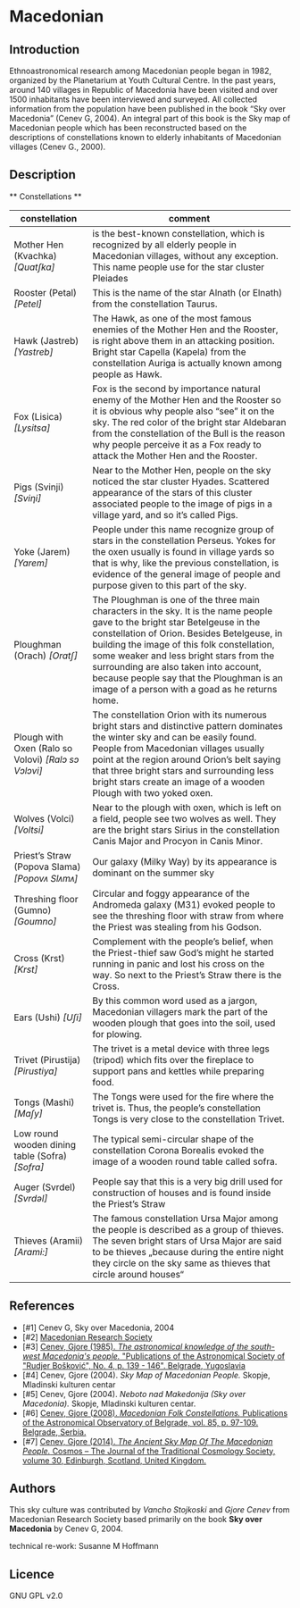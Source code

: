 # Macedonian

## Introduction

Ethnoastronomical research among Macedonian people began in 1982, organized by the Planetarium at Youth Cultural Centre. In the past years, around 140 villages in Republic of Macedonia have been visited and over 1500 inhabitants have been interviewed and surveyed. All collected information from the population have been published in the book “Sky over Macedonia” (Cenev G, 2004). An integral part of this book is the Sky map of Macedonian people which has been reconstructed based on the descriptions of constellations known to elderly inhabitants of Macedonian villages (Cenev G., 2000).

## Description

** Constellations **
 
 |constellation | comment |
 |-------|--------------|
 | Mother Hen (Kvachka) _[Quatʃka]_ | is the best-known constellation, which is recognized by all elderly people in Macedonian villages, without any exception. This name people use for the star cluster Pleiades | 
 | Rooster (Petal) _[Petel]_ | This is the name of the star Alnath (or Elnath) from the constellation Taurus. | 
 | Hawk (Јastreb) _[Yastreb]_ | The Hawk, as one of the most famous enemies of the Mother Hen and the Rooster, is right above them in an attacking position.  Bright star Capella (Kapela) from the constellation Auriga is actually known among people as Hawk. | 
 | Fox (Lisica) _[Lysitsa]_ |  Fox is the second by importance natural enemy of the Mother Hen and the Rooster so it is obvious why people also “see” it on the sky.  The red color of the bright star Aldebaran from the constellation of the Bull is the reason why people perceive it as a Fox ready to attack the Mother Hen and the Rooster. | 
 | Pigs (Svinji) _[Sviƞi]_ | Near to the Mother Hen, people on the sky noticed the star cluster Hyades. Scattered appearance of the stars of this cluster associated people to the image of pigs in a village yard, and so it’s called Pigs. | 
 | Yoke (Jarem) _[Yarem]_ | People under this name recognize group of stars in the constellation Perseus. Yokes for the oxen usually is found in village yards so that is why, like the previous constellation, is evidence of the general image of people and purpose given to this part of the sky. | 
 | Ploughman (Orach) _[Oratʃ]_ | The Ploughman is one of the three main characters in the sky. It is the name people gave to the bright star Betelgeuse in the constellation of Orion. Besides Betelgeuse, in building the image of this folk constellation,  some weaker and less bright stars from the surrounding are also taken into account, because people say that the Ploughman is an image of a person with a goad as he returns home. | 
 | Plough with Oxen (Ralo so Volovi) _[Ralɔ sɔ Vɔlɔvi]_ | The constellation Orion with its numerous bright stars and distinctive pattern dominates the winter sky and can be easily found. People from Macedonian villages usually point at the region around Orion’s belt saying that three bright stars and surrounding less bright stars create an image of a wooden Plough with two yoked oxen. | 
 | Wolves (Volci) _[Voltsi]_ |  Near to the plough with oxen, which is left on a field, people see two wolves as well. They are the bright stars Sirius in the constellation Canis Major and Procyon in Canis Minor. | 
 | Priest’s Straw (Popova Slama) _[Popovᴧ Slᴧmᴧ]_ |  Our galaxy (Milky Way) by its appearance is dominant on the summer sky  | 
 | Threshing floor (Gumno) _[Goumno]_ |  Circular and foggy appearance of the Andromeda galaxy (М31) evoked people to see the threshing floor with straw from where the Priest was stealing from his Godson. | 
 | Cross (Krst) _[Krst]_ | Complement with the people’s belief, when the Priest-thief saw God’s might he started running in panic and lost his cross on the way. So next to the Priest’s Straw there is the Cross. | 
 | Ears (Ushi) _[Uʃi]_ | By this common word used as a jargon, Macedonian villagers mark the part of the wooden plough that goes into the soil, used for plowing.  | 
 | Trivet (Pirustija) _[Pirustiya]_ | The trivet is a metal device with three legs (tripod) which fits over the fireplace to support pans and kettles while preparing food. | 
 | Tongs (Mashi) _[Maʃy]_ | The Tongs were used for the fire where the trivet is. Thus, the people’s constellation Tongs is very close to the constellation Trivet. | 
 | Low round wooden dining table (Sofra) _[Sofra]_ | The typical semi-circular shape of the constellation Corona Borealis evoked the image of a wooden round table called sofra. | 
 | Auger (Svrdel) _[Svrdǝl]_ | People say that this is a very big drill used for construction of houses and is found inside the Priest’s Straw | 
 | Thieves (Aramii) _[Arami:]_ | The famous constellation Ursa Major among the people is described as a group of thieves. The seven bright stars of Ursa Major are said to be thieves „because during the entire night they circle on the sky same as thieves that circle around houses“ | 
 

## References

- [#1] Cenev G, Sky over Macedonia, 2004
- [#2] [Macedonian Research Society](http://mid.org.mk/ethnoastronomy/)
- [#3] [Cenev, Gjore (1985). _The astronomical knowledge of the south-west Macedonia's people._ "Publications of the Astronomical Society of "Rudjer Bošković", No. 4, p. 139 - 146". Belgrade, Yugoslavia](http://adsabs.harvard.edu/abs/1985PASRB...4..139C)
- [#4] Cenev, Gjore (2004). _Sky Map of Macedonian People._ Skopje, Mladinski kulturen centar
- [#5] Cenev, Gjore (2004). _Neboto nad Makedonija (Sky over Macedonia)._ Skopje, Mladinski kulturen centar.
- [#6] [Cenev, Gjore (2008). _Macedonian Folk Constellations._ Publications of the Astronomical Observatory of Belgrade, vol. 85, p. 97-109. Belgrade, Serbia.](http://adsabs.harvard.edu/abs/2008POBeo..85...97C)
- [#7] [Cenev, Gjore (2014). _The Ancient Sky Map Of The Macedonian People._ Cosmos – The Journal of the Traditional Cosmology Society, volume 30, Edinburgh, Scotland, United Kingdom.](http://www.academia.edu/18707131/The_Ancient_Sky_Map_Of_The_Macedonian_People)

## Authors

This sky culture was contributed by _Vancho Stojkoski_ and _Gjore Cenev_ from Macedonian Research Society based primarily on the book __Sky over Macedonia__ by Cenev G, 2004.

technical re-work: Susanne M Hoffmann

## Licence

GNU GPL v2.0
